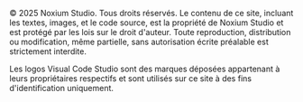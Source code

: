 © 2025 Noxium Studio. Tous droits réservés. Le contenu de ce site, incluant les textes, images, et le code source, est la propriété de Noxium Studio et est protégé par les lois sur le droit d'auteur. Toute reproduction, distribution ou modification, même partielle, sans autorisation écrite préalable est strictement interdite.

Les logos Visual Code Studio sont des marques déposées appartenant à leurs propriétaires respectifs et sont utilisés sur ce site à des fins d'identification uniquement.

